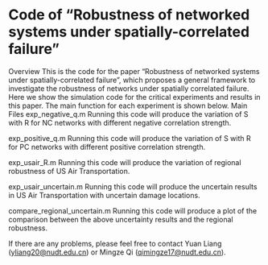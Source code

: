 # Code of “Robustness of networked systems under spatially-correlated failure”
Overview
This is the code for the paper “Robustness of networked systems under spatially-correlated failure”, which proposes a general framework to investigate the robustness of networks under spatially correlated failure. Here we show the simulation code for the critical experiments and results in this paper. The main function for each experiment is shown below.
Main Files
exp_negative_q.m
Running this code will produce the variation of S with R for NC networks with different negative correlation strength.

exp_positive_q.m
Running this code will produce the variation of S with R for PC networks with different positive correlation strength.

exp_usair_R.m
Running this code will produce the variation of regional robustness of US Air Transportation.

exp_usair_uncertain.m
Running this code will produce the uncertain results in US Air Transportation with uncertain damage locations.

compare_regional_uncertain.m
Running this code will produce a plot of the comparison between the above uncertainty results and the regional robustness.

If there are any problems, please feel free to contact Yuan Liang (yliang20@nudt.edu.cn) or Mingze Qi (qimingze17@nudt.edu.cn).

